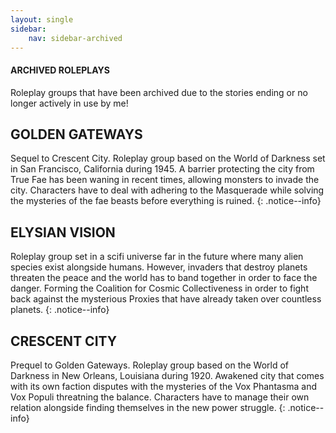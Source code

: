 ```yaml
---
layout: single
sidebar:
    nav: sidebar-archived
---
```


<div class="notice">
<h4 class="no_toc" style="text-transform: uppercase;">Archived Roleplays</h4>
Roleplay groups that have been archived due to the stories ending or no longer actively in use by me!
</div>

## GOLDEN GATEWAYS

Sequel to Crescent City. Roleplay group based on the World of Darkness set in San Francisco, California during 1945. A barrier protecting the city from True Fae has been waning in recent times, allowing monsters to invade the city. Characters have to deal with adhering to the Masquerade while solving the mysteries of the fae beasts before everything is ruined.
{: .notice--info}

## ELYSIAN VISION

Roleplay group set in a scifi universe far in the future where many alien species exist alongside humans. However, invaders that destroy planets threaten the peace and the world has to band together in order to face the danger. Forming the Coalition for Cosmic Collectiveness in order to fight back against the mysterious Proxies that have already taken over countless planets.
{: .notice--info}

## CRESCENT CITY 

Prequel to Golden Gateways. Roleplay group based on the World of Darkness in New Orleans, Louisiana during 1920. Awakened city that comes with its own faction disputes with the mysteries of the Vox Phantasma and Vox Populi threatning the balance. Characters have to manage their own relation alongside finding themselves in the new power struggle.
{: .notice--info}
